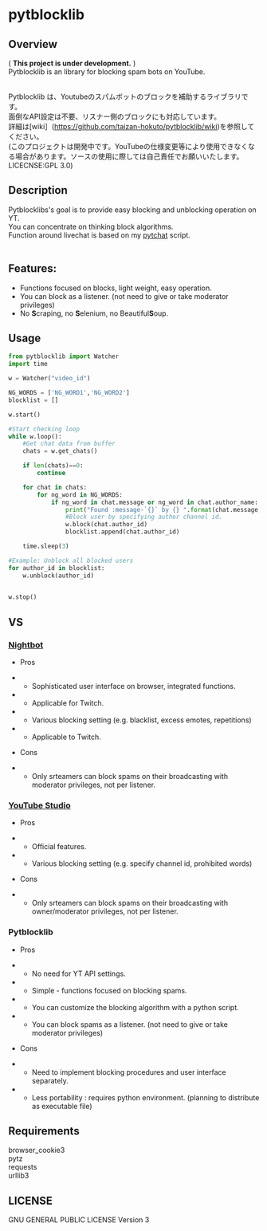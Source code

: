 # pytblocklib
## Overview
( **This project is under development.** )<br>
Pytblocklib is an library for blocking spam bots on YouTube.
<br>
<br>

Pytblocklib は、Youtubeのスパムボットのブロックを補助するライブラリです。<br>
面倒なAPI設定は不要、リスナー側のブロックにも対応しています。<br>
詳細は[wiki］(https://github.com/taizan-hokuto/pytblocklib/wiki)を参照してください。
<br>
(このプロジェクトは開発中です。YouTubeの仕様変更等により使用できなくなる場合があります。ソースの使用に際しては自己責任でお願いいたします。LICECNSE:GPL 3.0)<br>

## Description
Pytblocklibs's goal is to provide easy blocking and unblocking operation on YT.<br>
You can concentrate on thinking block algorithms.<br>
Function around livechat is based on my [pytchat](https://github.com/taizan-hokuto/pytchat) script.
<br>
<br>

## Features:
+ Functions focused on blocks, light weight, easy operation.
+ You can block as a listener. (not need to give or take moderator privileges)
+ No **S**craping, no **S**elenium, no Beautiful**S**oup.
 
 
## Usage
```python
from pytblocklib import Watcher
import time

w = Watcher("video_id")

NG_WORDS = ['NG_WORD1','NG_WORD2']
blocklist = []

w.start()

#Start checking loop
while w.loop():
    #Get chat data from buffer
    chats = w.get_chats()

    if len(chats)==0:
        continue

    for chat in chats:
        for ng_word in NG_WORDS:
            if ng_word in chat.message or ng_word in chat.author_name:
                print("Found :message-`{}` by {} ".format(chat.message, chat.author_name))
                #Block user by specifying author channel id.
                w.block(chat.author_id)
                blocklist.append(chat.author_id)

    time.sleep(3)

#Example: Unblock all blocked users
for author_id in blocklist:
    w.unblock(author_id)
    

w.stop()

```

## VS

### [Nightbot](https://nightbot.tv/)
+ Pros 
+ + Sophisticated user interface on browser, integrated functions.
+ + Applicable for Twitch.
+ + Various blocking setting (e.g. blacklist, excess emotes, repetitions)
+ + Applicable to Twitch.

+ Cons
+ + Only srteamers can block spams on their broadcasting with moderator privileges, not per listener.

### [YouTube Studio](https://studio.youtube.com)
+ Pros 
+ + Official features.
+ + Various blocking setting (e.g. specify channel id, prohibited words)

+ Cons
+ + Only srteamers can block spams on their broadcasting with owner/moderator privileges, not per listener.


### Pytblocklib 
+ Pros 
+ + No need for YT API settings.
+ + Simple - functions focused on blocking spams.
+ + You can customize the blocking algorithm with a python script.
+ + You can block spams as a listener. (not need to give or take moderator privileges)

+ Cons
+ + Need to implement blocking procedures and user interface separately.
+ + Less portability : requires python environment. (planning to distribute as executable file)


## Requirements
browser_cookie3<br>
pytz<br>
requests<br>
urllib3<br>

## LICENSE
GNU GENERAL PUBLIC LICENSE Version 3




